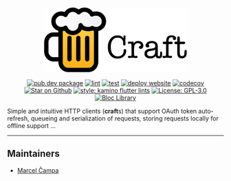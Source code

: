 <p align="center">
<img src="https://raw.githubusercontent.com/stelynx/craft/master/misc/logo_text.svg" height="150" alt="Craft" />
</p>

<p align="center">
<a href="https://pub.dev/packages/craft"><img src="https://img.shields.io/pub/v/craft?color=40c4ff&logo=dart" alt="pub.dev package"></a>
<a href="https://github.com/stelynx/craft/actions/workflows/lint.yml"><img src="https://github.com/stelynx/craft/actions/workflows/lint.yml/badge.svg" alt="lint"></a>
<a href="https://github.com/stelynx/craft/actions/workflows/test.yml"><img src="https://github.com/stelynx/craft/actions/workflows/test.yml/badge.svg" alt="test"></a>
<a href="https://github.com/stelynx/craft/actions/workflows/pages.yml"><img src="https://github.com/stelynx/craft/actions/workflows/pages.yml/badge.svg" alt="deploy website"></a>
<a href="https://codecov.io/gh/felangel/bloc"><img src="https://codecov.io/gh/stelynx/craft/branch/master/graph/badge.svg" alt="codecov"></a>
<a href="https://github.com/stelynx/craft"><img src="https://img.shields.io/github/stars/stelynx/craft.svg?style=flat&logo=github&colorB=fbae17&label=stars" alt="Star on Github"></a>
<a href="https://github.com/kaminomobile/kamino_flutter_lints"><img src="https://img.shields.io/badge/style-kamino-000000.svg" alt="style: kamino flutter lints"></a>
<a href="LICENSE"><img src="https://img.shields.io/github/license/stelynx/craft?color=purple" alt="License: GPL-3.0"></a>
<a href="https://craftlib.com"><img src="https://img.shields.io/badge/website-craftlib.com-fbae17" alt="Bloc Library"></a>
</p>

Simple and intuitive HTTP clients (**craft**s) that support OAuth token auto-refresh, queueing and serialization of requests, storing requests locally for offline support ...

<hr>

## Maintainers

- [Marcel Čampa](https://github.com/campovski)

